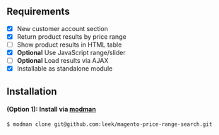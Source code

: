 ## Requirements

- [x] New customer account section
- [x] Return product results by price range
- [ ] Show product results in HTML table
- [x] **Optional** Use JavaScript range/slider
- [ ] **Optional** Load results via AJAX
- [x] Installable as standalone module

## Installation

#### (Option 1): Install via [modman](https://github.com/colinmollenhour/modman)

```sh
$ modman clone git@github.com:leek/magento-price-range-search.git
```